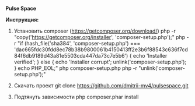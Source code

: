 <b>Pulse Space</b>

<b>Инструкция:</b>
1. Установить composer (https://getcomposer.org/download/)
php -r "copy('https://getcomposer.org/installer', 'composer-setup.php');"
php -r "if (hash_file('sha384', 'composer-setup.php') === 'dac665fdc30fdd8ec78b38b9800061b4150413ff2e3b6f88543c636f7cd84f6db9189d43a81e5503cda447da73c7e5b6') { echo 'Installer verified'; } else { echo 'Installer corrupt'; unlink('composer-setup.php'); } echo PHP_EOL;"
php composer-setup.php
php -r "unlink('composer-setup.php');"

2. Скачать проект
git clone https://github.com/dmitrii-mv4/pulsespace.git

3. Подтянуть зависимости 
php composer.phar install
